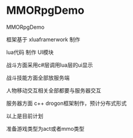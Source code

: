 # MMORpgDemo
 MMORpgDemo

框架基于 xluaframerwork 制作

lua代码 制作 UI模块 

战斗方面采用c#层调用lua层的ui显示

战斗技能方面全部放服务端

人物移动交互相关全部都要与服务器交互

服务器方面 c++ drogon框架制作，预计分布式形式

以上是目前计划

准备游戏类型为act或者mmo类型
